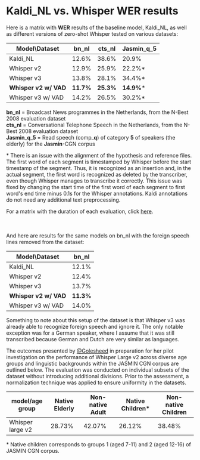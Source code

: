 <h1>Kaldi_NL vs. Whisper WER results</h1>

Here is a matrix with **WER** results of the baseline model, Kaldi_NL, as well as different versions of zero-shot Whisper tested on various datasets:

|Model\Dataset|bn_nl|cts_nl|Jasmin_q_5|
|---|---|---|---|
|Kaldi_NL|12.6%|38.6%|20.9%|
|Whisper v2|12.9%|25.9%|22.2%*|
|Whisper v3|13.8%|28.1%|34.4%*|
|**Whisper v2 w/ VAD**|**11.7%**|**25.3%**|**14.9%***|
|Whisper v3 w/ VAD|14.2%|26.5%|30.2%*|

**bn_nl** = Broadcast News programmes in the Netherlands, from the N-Best 2008 evaluation dataset<br>
**cts_nl** = Conversational Telephone Speech in the Netherlands, from the N-Best 2008 evaluation dataset<br>
**Jasmin_q_5** = Read speech (comp_**q**) of category **5** of speakers (the elderly) for the **Jasmin**-CGN corpus

\* There is an issue with the alignment of the hypothesis and reference files. The first word of each segment is timestamped by Whisper before the start timestamp of the segment. Thus, it is recognized as an insertion and, in the actual segment, the first word is recognized as deleted by the transcriber, even though Whisper manages to transcribe it correctly. This issue was fixed by changing the start time of the first word of each segment to first word's end time minus 0.1s for the Whisper annotations. Kaldi annotations do not need any additional text preprocessing.

For a matrix with the duration of each evaluation, click [here](./time.md).

<br><br>
And here are results for the same models on bn_nl with the foreign speech lines removed from the dataset:

|Model\Dataset|bn_nl|
|---|---|
|Kaldi_NL|12.1%|
|Whisper v2|12.4%|
|Whisper v3|13.7%|
|**Whisper v2 w/ VAD**|**11.3%**|
|Whisper v3 w/ VAD|14.0%|

Something to note about this setup of the dataset is that Whisper v3 was already able to recognize foreign speech and ignore it. The only notable exception was for a German speaker, where I assume that it was still transcribed because German and Dutch are very similar as languages.

The outcomes presented by [@Golesheed](https://github.com/Golesheed) in preparation for her pilot investigation on the performance of Whisper Large v2 across diverse age groups and linguistic backgrounds within the JASMIN CGN corpus are outlined below. The evaluation was conducted on individual subsets of the dataset without introducing additional divisions. Prior to the assessment, a normalization technique was applied to ensure uniformity in the datasets.

|model/age group|Native Elderly|Non-native Adult|Native Children*|Non-native Children|
|---|---|---|---|---|
|Whisper large v2|28.73%|42.07%|26.12%|38.48%|

\* Native children corresponds to groups 1 (aged 7-11) and 2 (aged 12-16) of JASMIN CGN corpus.
